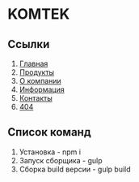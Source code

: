 # KOMTEK

## Ссылки

1. [Главная](https://oaktre.github.io/komtek/app/)
2. [Продукты](https://oaktre.github.io/komtek/app/products.html)
3. [О компании](https://oaktre.github.io/komtek/app/about.html)
4. [Информация](https://oaktre.github.io/komtek/app/information.html)
5. [Контакты](https://oaktre.github.io/komtek/app/contacts.html)
5. [404](https://oaktre.github.io/komtek/app/404.html)



## Список команд

1. Установка - npm i
2. Запуск сборщика - gulp
3. Сборка build версии - gulp build
